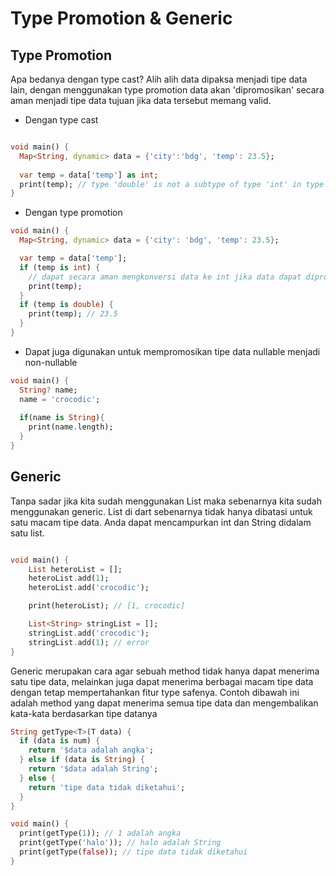# Type Promotion & Generic

## Type Promotion
Apa bedanya dengan type cast? Alih alih data dipaksa menjadi tipe data lain, dengan menggunakan type promotion data akan 'dipromosikan' secara aman menjadi tipe data tujuan jika data tersebut memang valid.

- Dengan type cast
```dart

void main() {
  Map<String, dynamic> data = {'city':'bdg', 'temp': 23.5};
  
  var temp = data['temp'] as int;
  print(temp); // type 'double' is not a subtype of type 'int' in type cast
}
```
- Dengan type promotion
```dart
void main() {
  Map<String, dynamic> data = {'city': 'bdg', 'temp': 23.5};

  var temp = data['temp'];
  if (temp is int) {
    // dapat secara aman mengkonversi data ke int jika data dapat dipromosikan sebagai int
    print(temp);
  }
  if (temp is double) {
    print(temp); // 23.5
  }
}
```

- Dapat juga digunakan untuk mempromosikan tipe data nullable menjadi non-nullable
```dart
void main() {
  String? name;
  name = 'crocodic';
  
  if(name is String){
    print(name.length);
  }
}
```

## Generic

Tanpa sadar jika kita sudah menggunakan List maka sebenarnya kita sudah menggunakan generic. List di dart sebenarnya tidak hanya dibatasi untuk satu macam tipe data. Anda dapat mencampurkan int dan String didalam satu list.
```dart

void main() {
    List heteroList = [];
    heteroList.add(1);
    heteroList.add('crocodic');

    print(heteroList); // [1, crocodic]

    List<String> stringList = [];
    stringList.add('crocodic');
    stringList.add(1); // error
}

```

Generic merupakan cara agar sebuah method tidak hanya dapat menerima satu tipe data, melainkan juga dapat menerima berbagai macam tipe data dengan tetap mempertahankan fitur type safenya. 
Contoh dibawah ini adalah method yang dapat menerima semua tipe data dan mengembalikan kata-kata berdasarkan tipe datanya
```dart
String getType<T>(T data) {
  if (data is num) {
    return '$data adalah angka';
  } else if (data is String) {
    return '$data adalah String';
  } else {
    return 'tipe data tidak diketahui';
  }
}

void main() {
  print(getType(1)); // 1 adalah angka
  print(getType('halo')); // halo adalah String
  print(getType(false)); // tipe data tidak diketahui
}

```